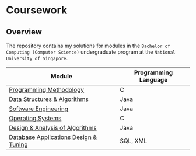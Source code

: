 # Coursework

## Overview
The repository contains my solutions for modules in the `Bachelor of Computing (Computer Science)` undergraduate program at the `National University of Singapore`.

Module | Programming Language
------ | ---------------------
[Programming Methodology](https://github.com/Sheikh-Umar/coursework/tree/master/modulesmodules/programming-methodology) | C
[Data Structures & Algorithms](https://github.com/Sheikh-Umar/coursework/tree/master/modulesdata-structures-and-algorithms) | Java
[Software Engineering](https://github.com/Sheikh-Umar/cs2103) | Java
[Operating Systems](https://github.com/Sheikh-Umar/coursework/tree/master/modulesoperating-systems) | C
[Design & Analysis of Algorithms](https://github.com/Sheikh-Umar/coursework/tree/master/modulesdesign-and-analysis-of-algorithms) | Java
[Database Applications Design & Tuning](https://github.com/Sheikh-Umar/coursework/tree/master/modulesdatabase-applications-design-and-tuning) | SQL, XML
